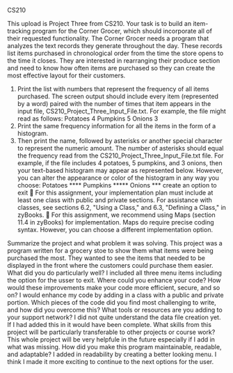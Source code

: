 CS210

This upload is Project Three from CS210.
Your task is to build an item-tracking program for the Corner Grocer, which should incorporate all of their requested functionality.
The Corner Grocer needs a program that analyzes the text records they generate throughout the day. These records list items purchased in chronological order from the time the store opens to the time it closes. They are interested in rearranging their produce section and need to know how often items are purchased so they can create the most effective layout for their customers. 
1.	Print the list with numbers that represent the frequency of all items purchased.
The screen output should include every item (represented by a word) paired with the number of times that item appears in the input file, CS210_Project_Three_Input_File.txt. For example, the file might read as follows:
         Potatoes 4
         Pumpkins 5
         Onions 3
1.	Print the same frequency information for all the items in the form of a histogram. 
2.	Then print the name, followed by asterisks or another special character to represent the numeric amount.
The number of asterisks should equal the frequency read from the CS210_Project_Three_Input_File.txt file. For example, if the file includes 4 potatoes, 5 pumpkins, and 3 onions, then your text-based histogram may appear as represented below. However, you can alter the appearance or color of the histogram in any way you choose:
        Potatoes ****
        Pumpkins *****
        Onions ***
        create an option to exit
	For this assignment, your implementation plan must include at least one class with public and private sections. For assistance with classes, see sections 6.2, "Using a Class," and 6.3, "Defining a Class," in zyBooks.
	For this assignment, we recommend using Maps (section 11.4 in zyBooks) for implementation. Maps do require precise coding syntax. However, you can choose a different implementation option. 


Summarize the project and what problem it was solving.
This project was a program written for a grocery stoe to show them what items were being purchased the most. They wanted to see the items that needed to be displayed in the front where the customers could purchase them easier. 
What did you do particularly well?
I included all three menu items including the option for the usser to exit. 
Where could you enhance your code? How would these improvements make your code more efficient, secure, and so on?
I would enhance my code by adding in a class with a public and private portion. 
Which pieces of the code did you find most challenging to write, and how did you overcome this? What tools or resources are you adding to your support network?
I did not quite understand the data file creation yet. If I had added this in it would have been complete. 
What skills from this project will be particularly transferable to other projects or course work?
This whole project will be very helpfule in the future especially if I add in what was missing. 
How did you make this program maintainable, readable, and adaptable?
I added in readability by creating a better looking menu. I think I made it more exciting to continue to the next options for the user.
